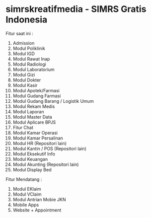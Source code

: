 # simrskreatifmedia - SIMRS Gratis Indonesia

Fitur saat ini :

1.  Admission
2.  Modul Poliklinik
3.  Modul IGD
4.  Modul Rawat Inap
5.  Modul Radiologi
6.  Modul Laboratorium
7.  Modul Gizi
8.  Modul Dokter
9.  Modul Kasir
10. Modul Apotek/Farmasi
11. Modul Gudang Farmasi
12. Modul Gudang Barang / Logistik Umum
13. Modul Rekam Medis
14. Modul Laporan
15. Modul Master Data
16. Modul Aplicare BPJS
17. Fitur Chat
18. Modul Kamar Operasi
19. Modul Kamar Persalinan
20. Modul HR (Repositori lain)
21. Modul Kantin / POS (Repositori lain)
22. Modul Eksekutif Info
23. Modul Keuangan
24. Modul Akunting (Repositori lain)
25. Modul Display Bed

Fitur Mendatang :
1. Modul EKlaim
2. Modul VClaim
3. Modul Antrian Mobie JKN
4. Mobile Apps
5. Website + Appointment
